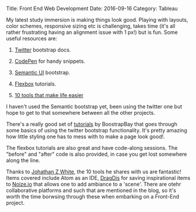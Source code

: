 Title: Front End Web Development
Date: 2016-09-16
Category: Tableau

My latest study immersion is making things look good. Playing with layouts, color schemes, responsive sizing etc is challenging, takes time (it's all rather frustrating having an alignment issue with 1 px!) but is fun.
Some useful resources are:

1. [Twitter](http://getbootstrap.com/) bootstrap docs.

2. [CodePen](https://codepen.io/enxaneta/full/adLPwv/) for handy snippets.

3. [Semantic UI](http://semantic-ui.com/) bootstrap.

4. [Flexbox](http://flexbox.io/) tutorials.

5. [10 tools that make life easier](https://medium.freecodecamp.com/from-design-to-development-10-tools-i-cant-live-without-96006445e636#.cbi9yuyr8)

I haven't used the Semantic bootstrap yet, been using the twitter one but hope to get to that somewhere between all the other projects.

There's a really good set of [tutorials](https://www.youtube.com/watch?v=E_BrfH10OTc&list=PL0qaQSYB_0TD-7tNkfMnJ0DCFJVjBNF8G) by BoostrapBay that goes through some basics of using the twitter bootstrap functionality. It's pretty amazing how little styling one has to mess with to make a page look good!.

The flexbox tutorials are also great and have code-along sessions. The "before" and "after" code is also provided, in case you get lost somewhere along the line.

Thanks to [Johathan Z White](https://twitter.com/JonathanZWhite), the 10 tools he shares with us are fantastic! Items covered include Atom as an IDE, [DragDis](https://dragdis.com/) for saving inspirational items to [Noize.io](http://noiz.io/) that allows one to add ambiance to a 'scene'. There are otehr collaborative platforms and such that are mentioned in the blog, so it's worth the time borwsing through these when embarking on a Front-End project.